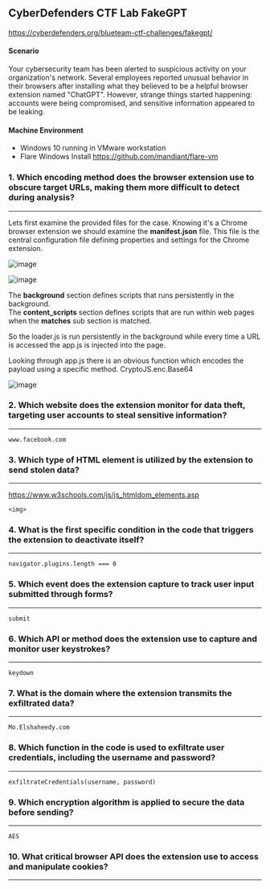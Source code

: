 CyberDefenders CTF Lab FakeGPT
---

https://cyberdefenders.org/blueteam-ctf-challenges/fakegpt/

#### Scenario

Your cybersecurity team has been alerted to suspicious activity on your organization's network. Several employees reported unusual behavior in their browsers after installing what they believed to be a helpful browser extension named "ChatGPT". However, strange things started happening: accounts were being compromised, and sensitive information appeared to be leaking.


#### Machine Environment 

- Windows 10 running in VMware workstation
- Flare Windows Install https://github.com/mandiant/flare-vm


### 1.  Which encoding method does the browser extension use to obscure target URLs, making them more difficult to detect during analysis?
---
Lets first examine the provided files for the case.  Knowing it's a Chrome browser extension we should examine the **manifest.json** file.  This file is the central configuration file defining properties and settings for the Chrome extension.  

![image](https://github.com/user-attachments/assets/110df5f3-9819-4231-bf05-cf9deef0d6ff)

![image](https://github.com/user-attachments/assets/90a0f1a4-1438-4300-8ad6-b324cf211bee)

	
The **background** section defines scripts that runs persistently in the background.  
The **content_scripts** section defines scripts that are run within web pages when the **matches** sub section is matched.

So the loader.js is run persistently in the background while every time a URL is accessed the app.js is injected into the page.  
	
 Looking through app.js there is an obvious function which encodes the payload using a specific method.  CryptoJS.enc.Base64

 ![image](https://github.com/user-attachments/assets/e681dbc7-e914-4977-89a6-2a27cb5492a9)

	

### 2.  Which website does the extension monitor for data theft, targeting user accounts to steal sensitive information?
---

	www.facebook.com


### 3.  Which type of HTML element is utilized by the extension to send stolen data?
---

https://www.w3schools.com/js/js_htmldom_elements.asp
	
	<img>
	

### 4.  What is the first specific condition in the code that triggers the extension to deactivate itself?
---

	navigator.plugins.length === 0


### 5.  Which event does the extension capture to track user input submitted through forms?
---

	submit

### 6.  Which API or method does the extension use to capture and monitor user keystrokes?
---

	keydown


### 7.  What is the domain where the extension transmits the exfiltrated data?
---

	Mo.Elshaheedy.com

### 8.  Which function in the code is used to exfiltrate user credentials, including the username and password?
---

	exfiltrateCredentials(username, password)


### 9.  Which encryption algorithm is applied to secure the data before sending?
---

	AES

### 10.  What critical browser API does the extension use to access and manipulate cookies?
---




